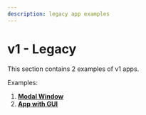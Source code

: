 ```yaml
---
description: legacy app examples
---
```


# v1 - Legacy

This section contains 2 examples of v1 apps.

Examples:

1. [**Modal Window**](example-1.-v1-modal-window.md)
2. [**App with GUI**](example-2.-v1-app-with-gui.md)
